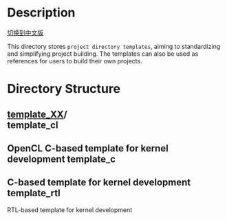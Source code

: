 # Description

[切换到中文版](./README_CN.md)

This directory stores `project directory templates`, aiming to standardizing and simplifying project building. The templates can also be used as references for users to build their own projects.

# Directory Structure
[template_XX](#template_XX_dir)/  
template_cl
--------------------------------
OpenCL C-based template for kernel development
template_c
--------------------------------
C-based template for kernel development
template_rtl
--------------------------------
RTL-based template for kernel development

